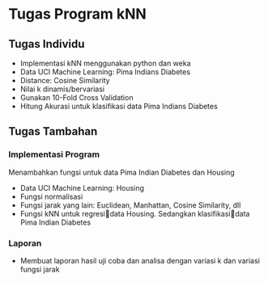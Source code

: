 # Tugas Program kNN

## Tugas Individu
* Implementasi kNN menggunakan python dan weka
* Data UCI Machine Learning: Pima Indians Diabetes
* Distance: Cosine Similarity
* Nilai k dinamis/bervariasi
* Gunakan 10-Fold Cross Validation
* Hitung Akurasi untuk klasifikasi data Pima Indians Diabetes

## Tugas Tambahan

### Implementasi Program 
Menambahkan fungsi untuk data Pima Indian Diabetes dan Housing
* Data UCI Machine Learning: Housing
* Fungsi normalisasi
* Fungsi jarak yang lain: Euclidean, Manhattan, Cosine Similarity, dll
* Fungsi kNN untuk regresidata Housing. Sedangkan klasifikasidata Pima Indian Diabetes
  
### Laporan 
* Membuat laporan hasil uji coba dan analisa dengan variasi k dan variasi fungsi jarak

